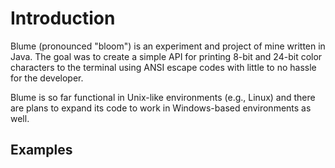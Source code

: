 # Introduction
Blume (pronounced "bloom") is an experiment and project of mine written in Java. The goal was to create a simple API for printing 8-bit and 24-bit color characters to the terminal using ANSI escape codes with little to no hassle for the developer.

Blume is so far functional in Unix-like environments (e.g., Linux) and there are plans to expand its code to work in Windows-based environments as well.

## Examples
